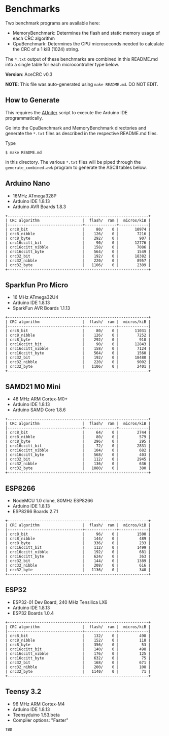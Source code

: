 # Benchmarks

Two benchmark programs are available here:

* MemoryBenchmark: Determines the flash and static memory usage of each CRC
  algorithm
* CpuBenchmark: Determines the CPU microseconds needed to calculate the CRC of a
  1 kiB (1024) string.

The `*.txt` output of these benchmarks are combined in this README.md into a
single table for each microcontroller type below.

**Version**: AceCRC v0.3

**NOTE**: This file was auto-generated using `make README.md`. DO NOT EDIT.

## How to Generate

This requires the [AUniter](https://github.com/bxparks/AUniter) script
to execute the Arduino IDE programmatically.

Go into the CpuBenchmark and MemoryBenchmark directories and generate
the `*.txt` files as described in the respective README.md files.

Type

```
$ make README.md
```

in this directory. The various `*.txt` files will be piped through the
`generate_combined.awk` program to generate the ASCII tables below.

## Arduino Nano

* 16MHz ATmega328P
* Arduino IDE 1.8.13
* Arduino AVR Boards 1.8.3

```
+--------------------------------------------------------------+
| CRC algorithm                   |  flash/  ram |  micros/kiB |
|---------------------------------+--------------+-------------|
| crc8_bit                        |     80/    0 |       10974 |
| crc8_nibble                     |    126/    0 |        7216 |
| crc8_byte                       |    292/    0 |         907 |
| crc16ccitt_bit                  |     90/    0 |       12776 |
| crc16ccitt_nibble               |    158/    0 |        7086 |
| crc16ccitt_byte                 |    564/    0 |        1549 |
| crc32_bit                       |    192/    0 |       18382 |
| crc32_nibble                    |    220/    0 |        8957 |
| crc32_byte                      |   1106/    0 |        2389 |
+--------------------------------------------------------------+

```

## Sparkfun Pro Micro

* 16 MHz ATmega32U4
* Arduino IDE 1.8.13
* SparkFun AVR Boards 1.1.13

```
+--------------------------------------------------------------+
| CRC algorithm                   |  flash/  ram |  micros/kiB |
|---------------------------------+--------------+-------------|
| crc8_bit                        |     80/    0 |       11031 |
| crc8_nibble                     |    126/    0 |        7252 |
| crc8_byte                       |    292/    0 |         910 |
| crc16ccitt_bit                  |     90/    0 |       12843 |
| crc16ccitt_nibble               |    158/    0 |        7124 |
| crc16ccitt_byte                 |    564/    0 |        1560 |
| crc32_bit                       |    192/    0 |       18480 |
| crc32_nibble                    |    220/    0 |        9002 |
| crc32_byte                      |   1106/    0 |        2401 |
+--------------------------------------------------------------+

```

## SAMD21 M0 Mini

* 48 MHz ARM Cortex-M0+
* Arduino IDE 1.8.13
* Arduino SAMD Core 1.8.6

```
+--------------------------------------------------------------+
| CRC algorithm                   |  flash/  ram |  micros/kiB |
|---------------------------------+--------------+-------------|
| crc8_bit                        |     64/    0 |        2744 |
| crc8_nibble                     |     80/    0 |         579 |
| crc8_byte                       |    296/    0 |         295 |
| crc16ccitt_bit                  |     72/    0 |        2831 |
| crc16ccitt_nibble               |    104/    0 |         682 |
| crc16ccitt_byte                 |    568/    0 |         403 |
| crc32_bit                       |    112/    0 |        2945 |
| crc32_nibble                    |    136/    0 |         636 |
| crc32_byte                      |   1080/    0 |         380 |
+--------------------------------------------------------------+

```

## ESP8266

* NodeMCU 1.0 clone, 80MHz ESP8266
* Arduino IDE 1.8.13
* ESP8266 Boards 2.7.1

```
+--------------------------------------------------------------+
| CRC algorithm                   |  flash/  ram |  micros/kiB |
|---------------------------------+--------------+-------------|
| crc8_bit                        |     96/    0 |        1500 |
| crc8_nibble                     |    144/    0 |         489 |
| crc8_byte                       |    336/    0 |         233 |
| crc16ccitt_bit                  |    112/    0 |        1499 |
| crc16ccitt_nibble               |    192/    0 |         681 |
| crc16ccitt_byte                 |    624/    0 |         363 |
| crc32_bit                       |    144/    0 |        1389 |
| crc32_nibble                    |    208/    0 |         616 |
| crc32_byte                      |   1136/    0 |         340 |
+--------------------------------------------------------------+

```

## ESP32

* ESP32-01 Dev Board, 240 MHz Tensilica LX6
* Arduino IDE 1.8.13
* ESP32 Boards 1.0.4

```
+--------------------------------------------------------------+
| CRC algorithm                   |  flash/  ram |  micros/kiB |
|---------------------------------+--------------+-------------|
| crc8_bit                        |    132/    0 |         498 |
| crc8_nibble                     |    152/    0 |         118 |
| crc8_byte                       |    356/    0 |          53 |
| crc16ccitt_bit                  |    140/    0 |         498 |
| crc16ccitt_nibble               |    176/    0 |         125 |
| crc16ccitt_byte                 |    632/    0 |          75 |
| crc32_bit                       |    168/    0 |         671 |
| crc32_nibble                    |    200/    0 |         108 |
| crc32_byte                      |   1140/    0 |          71 |
+--------------------------------------------------------------+

```

## Teensy 3.2

* 96 MHz ARM Cortex-M4
* Arduino IDE 1.8.13
* Teensyduino 1.53.beta
* Compiler options: "Faster"

```
TBD
```

